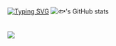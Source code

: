 <!-- ### Hi there 👋 -->

[![Typing SVG](https://readme-typing-svg.demolab.com?font=Fira+Code&weight=600&size=35&pause=1000&color=CC51F7&width=435&lines=Welcome+to+%F0%9F%90%9F's+page)](https://git.io/typing-svg)
![🐟's GitHub stats](https://github-readme-stats.vercel.app/api?username=lentee3104&theme=catppuccin_latte&show_icons=true&include_all_commits=true&show_icons=true&locale=cn)

<!-- 提交记录折线图
<img width="800" src="https://github-readme-activity-graph.vercel.app/graph?username=lentee3104&theme=github-compact&hide_border=true&area=true" />
-->

<br/>
<img align="center" src="https://skillicons.dev/icons?i=c,python,java,js&theme=light" />
</p>

<!--
**lentee3104/lentee3104** is a ✨ _special_ ✨ repository because its `README.md` (this file) appears on your GitHub profile.

Here are some ideas to get you started:

- 🔭 I’m currently working on ...
- 🌱 I’m currently learning ...
- 👯 I’m looking to collaborate on ...
- 🤔 I’m looking for help with ...
- 💬 Ask me about ...
- 📫 How to reach me: ...
- 😄 Pronouns: ...
- ⚡ Fun fact: ...
-->

